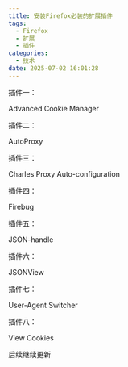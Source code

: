 ```yaml
---
title: 安装Firefox必装的扩展插件
tags:
  - Firefox
  - 扩展
  - 插件
categories:
  - 技术
date: 2025-07-02 16:01:28
---
```


插件一：

Advanced Cookie Manager

插件二：

AutoProxy

插件三：

Charles Proxy Auto-configuration

插件四：

Firebug

插件五：

JSON-handle

插件六：

JSONView

插件七：

User-Agent Switcher

插件八：

View Cookies

后续继续更新


